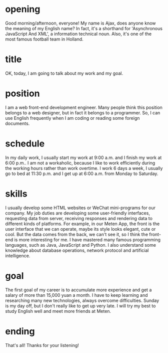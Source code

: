 # opening
Good morning/afternoon, everyone!
My name is Ajax, does anyone know the meaning of my English name?
In fact, it's a shorthand for 'Asynchronous JavaScript And XML', a information technical noun.
Also, it's one of the most famous football team in Holland.

# title
OK, today, I am going to talk about my work and my goal.

# position
I am a web front-end development engineer.
Many people think this position belongs to a web designer, but in fact it belongs to a programmer.
So, I can use English frequently when I am coding or reading some foreign documents.

# schedule
In my daily work, I usually start my work at 9:00 a.m. and I finish my work at 6:00 p.m..
I am not a workaholic, because I like to work efficiently during the working hours rather than work overtime.
I work 6 days a week, I usually go to bed at 11:30 p.m. and I get up at 6:00 a.m. from Monday to Saturday.

# skills
I usually develop some HTML websites or WeChat mini-programs for our company.
My job duties are developing some user-friendly interfaces, requesting data from server, receiving responses and rendering data to different kinds of platforms.
For example, in our Meten App, the front is the user interface that we can operate, maybe its style looks elegant, cute or cool.
But the data comes from the back, we can't see it, so I think the front-end is more interesting for me.
I have mastered many famous programming languages, such as Java, JavaScript and Python.
I also understand some knowledge about database operations, network protocol and artificial intelligence.

# goal
The first goal of my career is to accumulate more experience and get a salary of more than 15,000 yuan a month.
I have to keep learning and researching many new technologies, always overcome difficulties.
Sunday is my day off, but I don't really like to get up very late.
I will try my best to study English well and meet more friends at Meten.

# ending
That's all! Thanks for your listening!